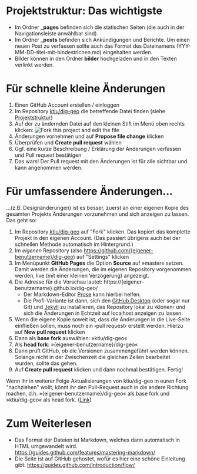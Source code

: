 # <a name='projektstruktur'>Projektstruktur: Das wichtigste</a>

- Im Ordner **\_pages** befinden sich die statischen Seiten (die auch in der Navigationsleiste anwählbar sind).
- Im Ordner **\_posts** befinden sich Ankündigungen und Berichte. Um einen neuen Post zu verfassen sollte auch das Format des Dateinamens (YYY-MM-DD-titel-mit-bindestrichen.md) eingehalten werden.
- Bilder können in den Ordner **bilder** hochgeladen und in den Texten verlinkt werden.

# Für schnelle kleine Änderungen

1. Einen GitHub Account erstellen / einloggen
1. Im Repository [ktiu/dig-geo][1] die betreffende Datei finden (siehe [Projektstruktur][2])
2. Auf der zu ändernden Datei auf den kleinen Stift im Menü oben rechts klicken:
![Fork this project and edit the file][image-1]
3. Änderungen vornehmen und auf **Propose file change** klicken
4. Überprüfen und **Create pull request** wählen
5. Ggf. eine kurze Beschreibung / Erklärung der Änderungen verfassen und Pull request bestätigen
6. Das wars! Der Pull request mit den Änderungen ist für alle sichtbar und kann angenommen werden.

# Für umfassendere Änderungen...

...(z.B. Designänderungen) ist es besser, zuerst an einer eigenen Kopie des gesamten Projekts Änderungen vorzunehmen und sich anzeigen zu lassen. Das geht so:

1. Im Repository [ktiu/dig-geo][3] auf "Fork" klicken. Das kopiert das komplette Projekt in den eigenen Account. (Das passiert übrigens auch bei der schnellen Methode automatisch im Hintergrund.)
1. Im *eigenen* Repository (also https://github.com/{eigener-benutzername}/dig-geo) auf "Settings" klicken
2. Im Menüpunkt **GitHub Pages** die Option **Source** auf »master« setzen. Damit werden die Änderungen, die im eigenen Repository vorgenommen werden, live (mit einer kleinen Verzögerung) angezeigt.
3. Die Adresse für die Vorschau lautet: https://{eigener-benutzername}.github.io/dig-geo/
	- Der Markdown-Editor [Prose][4] kann hierbei helfen.
	- Die Profi-Variante ist dann, sich den [GitHub Desktop][5] (oder sogar nur Git) und [Jekyll][6] zu installieren, das Repository lokal zu ›klonen‹ und sich die Änderungen in Echtzeit auf localhost anzeigen zu lassen.
4. Wenn die eigene Kopie soweit ist, dass die Änderungen in die Live-Seite einfließen sollen, muss noch ein ›pull request‹ erstellt werden. Hierzu auf **New pull request** klicken
5. Dann als **base fork** auswählen: »ktiu/dig-geo«
6. Als **head fork**: »{eigener-benutzername}/dig-geo«
7. Dann prüft GitHub, ob die Versionen zusammengeführt werden können. Solange nicht in der Zwischenzeit die gleichen Zeilen bearbeitet wurden, sollte das gehen.
8. Auf **Create pull request** klicken und dann nochmal bestätigen. Fertig!

Wenn ihr in weiterer Folge Aktualisierungen von ktiu/dig-geo in euren Fork "nachziehen" wollt, könnt ihr den Pull-Request auch in die andere Richtung machen, d.h. »{eigener-benutzername}/dig-geo« als base fork und »ktiu/dig-geo« als head fork. ([Link](compare/master...ktiu:master))


# Zum Weiterlesen

- Das Format der Dateien ist Markdown, welches dann automatisch in HTML umgewandelt wird. https://guides.github.com/features/mastering-markdown/
- Die Seite ist auf GitHub gehostet, wofür es hier eine schöne Einleitung gibt: https://guides.github.com/introduction/flow/

[1]:	https://github.com/ktiu/dig-geo
[2]:	#projektstruktur
[3]:	https://github.com/ktiu/dig-geo
[4]:	https://prose.io
[5]:	https://desktop.github.com/
[6]:	https://jekyllrb.com

[image-1]:	https://raw.githubusercontent.com/ktiu/dig-geo/master/bilder/tutorial/fork_and_edit.png

